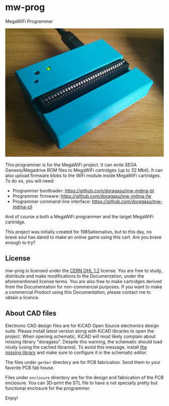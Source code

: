 # mw-prog
MegaWiFi Programmer

![mw-prog](/mw-prog.jpg)

This programmer is for the MegaWiFi project. It can write SEGA Genesis/Megadrive ROM files to MegaWiFi cartridges (up to 32 Mbit). It can also upload firmware blobs to the WiFi module inside MegaWiFi cartridges. To do so, you will need:

- Programmer bootloader: https://github.com/doragasu/mw-mdma-bl
- Programmer firmware: https://github.com/doragasu/mw-mdma-fw
- Programmer command-line interface: https://github.com/doragasu/mw-mdma-cli

And of course a both a MegaWiFi programmer and the target MegaWiFi cartridge.

This project was initially created for 1985alternativo, but to this day, no brave soul has dared to make an online game using this cart. Are you brave enough to try?

## License
mw-prog is licensed under the [CERN OHL 1.2](http://www.ohwr.org/licenses/cern-ohl/v1.2) license. You are free to study, distribute and make modifications to the Documentation, under the aforementioned license terms. You are also free to make cartridges derived from the Documentation for non-commercial purposes. If you want to make a commercial Product using this Documentation, please contact me to obtain a licence.

## About CAD files
Electronic CAD design files are for KiCAD Open Source electronics design suite. Please install latest version along with KiCAD libraries to open the project. When opening schematic, KiCAD will most likely complain about missing library "doragasu". Despite this warning, the schematic should load nicely (using the cached libraries). To avoid this message, install [the missing library](https://github.com/doragasu/doragasu-kicad-lib) and make sure to configure it in the schematic editor.

The files under `gerber` directory are for PCB fabrication. Send them to your favorite PCB fab house.

Files under `enclosure` directory are for the design and fabrication of the PCB enclosure. You can 3D-print the STL file to have a not specially pretty but functional enclosure for the programmer.

Enjoy!
